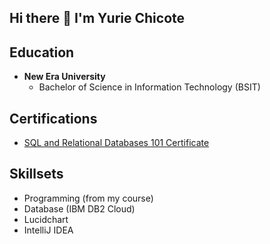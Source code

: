 ## Hi there 👋 I'm Yurie Chicote

## Education
- **New Era University**
  - Bachelor of Science in Information Technology (BSIT)

## Certifications
- [SQL and Relational Databases 101 Certificate](https://courses.cognitiveclass.ai/certificates/70d7a77bf7434cddb3a7ebbc3188449b)

## Skillsets
- Programming (from my course)
- Database (IBM DB2 Cloud)
- Lucidchart
- IntelliJ IDEA

<!--
**YurieChicote/YurieChicote** is a ✨ _special_ ✨ repository because its `README.md` (this file) appears on your GitHub profile.

Here are some ideas to get you started:
- I’m currently working on ...
- I’m currently learning ...
- I’m looking to collaborate on ...
- I’m looking for help with ...
- Ask me about ...
- How to reach me: ...
- Pronouns: ...
- ⚡ Fun fact: ...
-->
